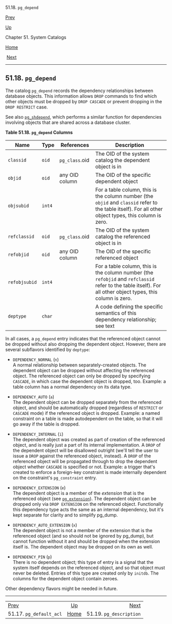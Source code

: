 <div class="navheader" data-xmlns="http://www.w3.org/TR/xhtml1/transitional">

51.18. `pg_depend`

</div>

[Prev](catalog-pg-default-acl.html "51.17. pg_default_acl") 

[Up](catalogs.html "Chapter 51. System Catalogs")

Chapter 51. System Catalogs

[Home](index.html "PostgreSQL 10.3 Documentation")

 [Next](catalog-pg-description.html "51.19. pg_description")

-----

<div id="CATALOG-PG-DEPEND" class="sect1">

<div class="titlepage">

<div>

<div>

## 51.18. `pg_depend`

</div>

</div>

</div>

<span id="id-1.10.4.20.2" class="indexterm"></span>

The catalog `pg_depend` records the dependency relationships between
database objects. This information allows `DROP` commands to find which
other objects must be dropped by `DROP CASCADE` or prevent dropping in
the `DROP RESTRICT` case.

See also [`pg_shdepend`](catalog-pg-shdepend.html "51.47. pg_shdepend"),
which performs a similar function for dependencies involving objects
that are shared across a database cluster.

<div id="id-1.10.4.20.5" class="table">

**Table 51.18. `pg_depend`
Columns**

<div class="table-contents">

| Name          | Type   | References     | Description                                                                                                                                                 |
| ------------- | ------ | -------------- | ----------------------------------------------------------------------------------------------------------------------------------------------------------- |
| `classid`     | `oid`  | `pg_class`.oid | The OID of the system catalog the dependent object is in                                                                                                    |
| `objid`       | `oid`  | any OID column | The OID of the specific dependent object                                                                                                                    |
| `objsubid`    | `int4` |                | For a table column, this is the column number (the `objid` and `classid` refer to the table itself). For all other object types, this column is zero.       |
| `refclassid`  | `oid`  | `pg_class`.oid | The OID of the system catalog the referenced object is in                                                                                                   |
| `refobjid`    | `oid`  | any OID column | The OID of the specific referenced object                                                                                                                   |
| `refobjsubid` | `int4` |                | For a table column, this is the column number (the `refobjid` and `refclassid` refer to the table itself). For all other object types, this column is zero. |
| `deptype`     | `char` |                | A code defining the specific semantics of this dependency relationship; see text                                                                            |

</div>

</div>

  

In all cases, a `pg_depend` entry indicates that the referenced object
cannot be dropped without also dropping the dependent object. However,
there are several subflavors identified by `deptype`:

<div class="variablelist">

  - <span class="term">`DEPENDENCY_NORMAL` (`n`)</span>  
    A normal relationship between separately-created objects. The
    dependent object can be dropped without affecting the referenced
    object. The referenced object can only be dropped by specifying
    `CASCADE`, in which case the dependent object is dropped, too.
    Example: a table column has a normal dependency on its data type.

  - <span class="term">`DEPENDENCY_AUTO` (`a`)</span>  
    The dependent object can be dropped separately from the referenced
    object, and should be automatically dropped (regardless of
    `RESTRICT` or `CASCADE` mode) if the referenced object is dropped.
    Example: a named constraint on a table is made autodependent on the
    table, so that it will go away if the table is dropped.

  - <span class="term">`DEPENDENCY_INTERNAL` (`i`)</span>  
    The dependent object was created as part of creation of the
    referenced object, and is really just a part of its internal
    implementation. A `DROP` of the dependent object will be disallowed
    outright (we'll tell the user to issue a `DROP` against the
    referenced object, instead). A `DROP` of the referenced object will
    be propagated through to drop the dependent object whether `CASCADE`
    is specified or not. Example: a trigger that's created to enforce a
    foreign-key constraint is made internally dependent on the
    constraint's `pg_constraint` entry.

  - <span class="term">`DEPENDENCY_EXTENSION` (`e`)</span>  
    The dependent object is a member of the *extension* that is the
    referenced object (see
    [`pg_extension`](catalog-pg-extension.html "51.22. pg_extension")).
    The dependent object can be dropped only via `DROP EXTENSION` on the
    referenced object. Functionally this dependency type acts the same
    as an internal dependency, but it's kept separate for clarity and to
    simplify <span class="application">pg\_dump</span>.

  - <span class="term">`DEPENDENCY_AUTO_EXTENSION` (`x`)</span>  
    The dependent object is not a member of the extension that is the
    referenced object (and so should not be ignored by pg\_dump), but
    cannot function without it and should be dropped when the extension
    itself is. The dependent object may be dropped on its own as well.

  - <span class="term">`DEPENDENCY_PIN` (`p`)</span>  
    There is no dependent object; this type of entry is a signal that
    the system itself depends on the referenced object, and so that
    object must never be deleted. Entries of this type are created only
    by `initdb`. The columns for the dependent object contain zeroes.

</div>

Other dependency flavors might be needed in
future.

</div>

<div class="navfooter">

-----

|                                     |                     |                                     |
| :---------------------------------- | :-----------------: | ----------------------------------: |
| [Prev](catalog-pg-default-acl.html) | [Up](catalogs.html) | [Next](catalog-pg-description.html) |
| 51.17. `pg_default_acl`             | [Home](index.html)  |             51.19. `pg_description` |

</div>
